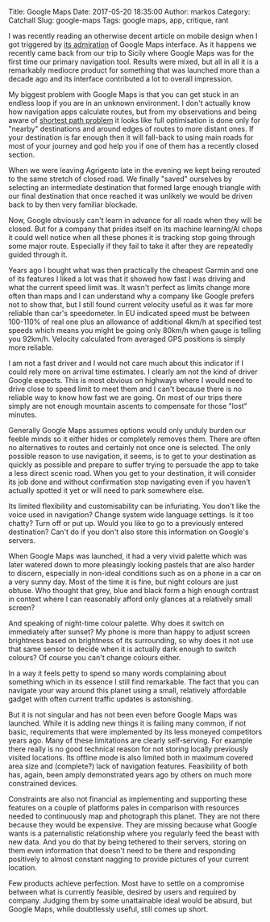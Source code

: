 Title: Google Maps
Date: 2017-05-20 18:35:00
Author: markos
Category: Catchall
Slug: google-maps
Tags: google maps, app, critique, rant

I was recently reading an otherwise decent article on mobile design when I got triggered by [its admiration](https://www.smashingmagazine.com/2017/05/enhancing-mobile-design-ux/#maps) of Google Maps interface. As it happens we recently came back from our trip to Sicily where Google Maps was for the first time our primary navigation tool. Results were mixed, but all in all it is a remarkably mediocre product for something that was launched more than a decade ago and its interface contributed a lot to overall impression.

My biggest problem with Google Maps is that you can get stuck in an endless loop if you are in an unknown environment. I don't actually know how navigation apps calculate routes, but from my observations and being aware of [shortest path problem](https://en.wikipedia.org/wiki/Shortest_path_problem) it looks like full optimisation is done only for "nearby" destinations and around edges of routes to more distant ones. If your destination is far enough then it will fall-back to using main roads for most of your journey and god help you if one of them has a recently closed section.

When we were leaving Agrigento late in the evening we kept being rerouted to the same stretch of closed road. We finally "saved" ourselves by selecting an intermediate destination that formed large enough triangle with our final destination that once reached it was unlikely we would be driven back to by then very familiar blockade.

Now, Google obviously can't learn in advance for all roads when they will be closed. But for a company that prides itself on its machine learning/AI chops it could well notice when all these phones it is tracking stop going through some major route. Especially if they fail to take it after they are repeatedly guided through it.

Years ago I bought what was then practically the cheapest Garmin and one of its features I liked a lot was that it showed how fast I was driving and what the current speed limit was. It wasn't perfect as limits change more often than maps and I can understand why a company like Google prefers not to show that, but I still found current velocity useful as it was far more reliable than car's speedometer. In EU indicated speed must be between 100-110% of real one plus an allowance of additional 4km/h at specified test speeds which means you might be going only 80km/h when gauge is telling you 92km/h. Velocity calculated from averaged GPS positions is simply more reliable.

I am not a fast driver and I would not care much about this indicator if I could rely more on arrival time estimates. I clearly am not the kind of driver Google expects. This is most obvious on highways where I would need to drive close to speed limit to meet them and I can't because there is no reliable way to know how fast we are going. On most of our trips there simply are not enough mountain ascents to compensate for those "lost" minutes.

Generally Google Maps assumes options would only unduly burden our feeble minds so it either hides or completely removes them. There are often no alternatives to routes and certainly not once one is selected. The only possible reason to use navigation, it seems, is to get to your destination as quickly as possible and prepare to suffer trying to persuade the app to take a less direct scenic road. When you get to your destination, it will consider its job done and without confirmation stop navigating even if you haven't actually spotted it yet or will need to park somewhere else.

Its limited flexibility and customisability can be infuriating. You don't like the voice used in navigation? Change system wide language settings. Is it too chatty? Turn off or put up. Would you like to go to a previously entered destination? Can't do if you don't also store this information on Google's servers.

When Google Maps was launched, it had a very vivid palette which was later watered down to more pleasingly looking pastels that are also harder to discern, especially in non-ideal conditions such as on a phone in a car on a very sunny day. Most of the time it is fine, but night colours are just obtuse. Who thought that grey, blue and black form a high enough contrast in context where I can reasonably afford only glances at a relatively small screen?

And speaking of night-time colour palette. Why does it switch on immediately after sunset? My phone is more than happy to adjust screen brightness based on brightness of its surrounding, so why does it not use that same sensor to decide when it is actually dark enough to switch colours? Of course you can't change colours either.

In a way it feels petty to spend so many words complaining about something which in its essence I still find remarkable. The fact that you can navigate your way around this planet using a small, relatively affordable gadget with often current traffic updates is astonishing.

But it is not singular and has not been even before Google Maps was launched. While it is adding new things it is failing many common, if not basic, requirements that were implemented by its less moneyed competitors years ago. Many of these limitations are clearly self-serving. For example there really is no good technical reason for not storing locally previously visited locations. Its offline mode is also limited both in maximum covered area size and (complete?) lack of navigation features. Feasibility of both has, again, been amply demonstrated years ago by others on much more constrained devices.

Constraints are also not financial as implementing and supporting these features on a couple of platforms pales in comparison with resources needed to continuously map and photograph this planet. They are not there because they would be expensive. They are missing because what Google wants is a paternalistic relationship where you regularly feed the beast with new data. And you do that by being tethered to their servers, storing on them even information that doesn't need to be there and responding positively to almost constant nagging to provide pictures of your current location.

Few products achieve perfection. Most have to settle on a compromise between what is currently feasible, desired by users and required by company. Judging them by some unattainable ideal would be absurd, but Google Maps, while doubtlessly useful, still comes up short.